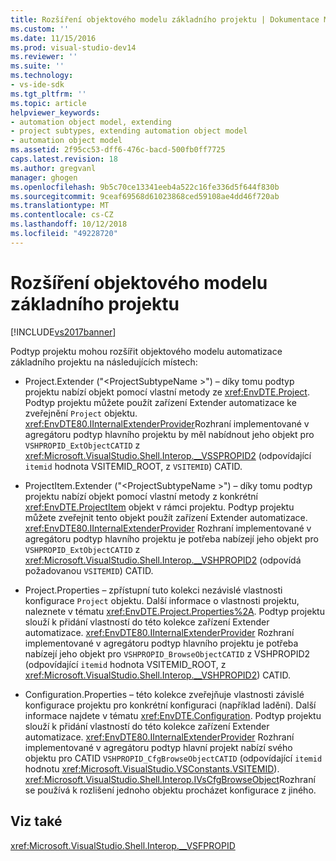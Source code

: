 ```yaml
---
title: Rozšíření objektového modelu základního projektu | Dokumentace Microsoftu
ms.custom: ''
ms.date: 11/15/2016
ms.prod: visual-studio-dev14
ms.reviewer: ''
ms.suite: ''
ms.technology:
- vs-ide-sdk
ms.tgt_pltfrm: ''
ms.topic: article
helpviewer_keywords:
- automation object model, extending
- project subtypes, extending automation object model
- automation object model
ms.assetid: 2f95cc53-dff6-476c-bacd-500fb0ff7725
caps.latest.revision: 18
ms.author: gregvanl
manager: ghogen
ms.openlocfilehash: 9b5c70ce13341eeb4a522c16fe336d5f644f830b
ms.sourcegitcommit: 9ceaf69568d61023868ced59108ae4dd46f720ab
ms.translationtype: MT
ms.contentlocale: cs-CZ
ms.lasthandoff: 10/12/2018
ms.locfileid: "49228720"
---
```

# <a name="extending-the-object-model-of-the-base-project"></a>Rozšíření objektového modelu základního projektu
[!INCLUDE[vs2017banner](../../includes/vs2017banner.md)]

Podtyp projektu mohou rozšířit objektového modelu automatizace základního projektu na následujících místech:  
  
-   Project.Extender ("\<ProjectSubtypeName >") – díky tomu podtyp projektu nabízí objekt pomocí vlastní metody ze <xref:EnvDTE.Project>. Podtyp projektu můžete použít zařízení Extender automatizace ke zveřejnění `Project` objektu. <xref:EnvDTE80.IInternalExtenderProvider>Rozhraní implementované v agregátoru podtyp hlavního projektu by měl nabídnout jeho objekt pro `VSHPROPID_ExtObjectCATID` z <xref:Microsoft.VisualStudio.Shell.Interop.__VSSPROPID2> (odpovídající `itemid` hodnota VSITEMID_ROOT, z `VSITEMID`) CATID.  
  
-   ProjectItem.Extender ("\<ProjectSubtypeName >") – díky tomu podtyp projektu nabízí objekt pomocí vlastní metody z konkrétní <xref:EnvDTE.ProjectItem> objekt v rámci projektu. Podtyp projektu můžete zveřejnit tento objekt použít zařízení Extender automatizace. <xref:EnvDTE80.IInternalExtenderProvider> Rozhraní implementované v agregátoru podtyp hlavního projektu je potřeba nabízejí jeho objekt pro `VSHPROPID_ExtObjectCATID` z <xref:Microsoft.VisualStudio.Shell.Interop.__VSHPROPID2> (odpovídá požadovanou `VSITEMID`) CATID.  
  
-   Project.Properties – zpřístupní tuto kolekci nezávislé vlastnosti konfigurace `Project` objektu. Další informace o vlastnosti projektu, naleznete v tématu <xref:EnvDTE.Project.Properties%2A>. Podtyp projektu slouží k přidání vlastností do této kolekce zařízení Extender automatizace. <xref:EnvDTE80.IInternalExtenderProvider> Rozhraní implementované v agregátoru podtyp hlavního projektu je potřeba nabízejí jeho objekt pro `VSHPROPID_BrowseObjectCATID` z VSHPROPID2 (odpovídající `itemid` hodnota VSITEMID_ROOT, z <xref:Microsoft.VisualStudio.Shell.Interop.__VSHPROPID2>) CATID.  
  
-   Configuration.Properties – této kolekce zveřejňuje vlastnosti závislé konfigurace projektu pro konkrétní konfiguraci (například ladění). Další informace najdete v tématu <xref:EnvDTE.Configuration>. Podtyp projektu slouží k přidání vlastností do této kolekce zařízení Extender automatizace. <xref:EnvDTE80.IInternalExtenderProvider> Rozhraní implementované v agregátoru podtyp hlavní projekt nabízí svého objektu pro CATID `VSHPROPID_CfgBrowseObjectCATID` (odpovídající `itemid` hodnotu <xref:Microsoft.VisualStudio.VSConstants.VSITEMID>). <xref:Microsoft.VisualStudio.Shell.Interop.IVsCfgBrowseObject>Rozhraní se používá k rozlišení jednoho objektu procházet konfigurace z jiného.  
  
## <a name="see-also"></a>Viz také  
 <xref:Microsoft.VisualStudio.Shell.Interop.__VSFPROPID>

